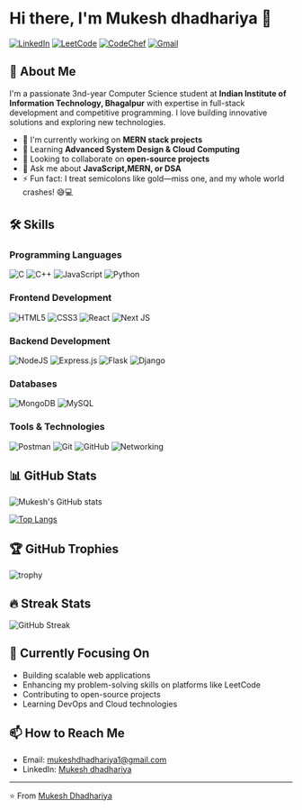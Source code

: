 # Hi there, I'm Mukesh dhadhariya 👋

[![LinkedIn](https://img.shields.io/badge/LinkedIn-0077B5?style=for-the-badge&logo=linkedin&logoColor=white)](https://www.linkedin.com/in/mukesh-dhadhariya-5a4b99290/)
[![LeetCode](https://img.shields.io/badge/-LeetCode-FFA116?style=for-the-badge&logo=LeetCode&logoColor=black)](https://leetcode.com/u/mukeshhdhadhariya/)
[![CodeChef](https://img.shields.io/badge/CodeChef-%23964B00.svg?style=for-the-badge&logo=CodeChef&logoColor=white)](https://www.codechef.com/users/yourusername)
[![Gmail](https://img.shields.io/badge/Gmail-D14836?style=for-the-badge&logo=gmail&logoColor=white)](mailto:mukeshdhadhariya1@gmail.com)

## 🚀 About Me

I'm a passionate 3nd-year Computer Science student at **Indian Institute of Information Technology, Bhagalpur** with expertise in full-stack development and competitive programming. I love building innovative solutions and exploring new technologies.

- 🔭 I'm currently working on **MERN stack projects**
- 🌱 Learning **Advanced System Design & Cloud Computing**
- 👯 Looking to collaborate on **open-source projects**
- 💬 Ask me about **JavaScript,MERN, or DSA**
- ⚡ Fun fact: I treat semicolons like gold—miss one, and my whole world crashes! 😅💻

## 🛠️ Skills

### Programming Languages
![C](https://img.shields.io/badge/c-%2300599C.svg?style=for-the-badge&logo=c&logoColor=white)
![C++](https://img.shields.io/badge/c++-%2300599C.svg?style=for-the-badge&logo=c%2B%2B&logoColor=white)
![JavaScript](https://img.shields.io/badge/javascript-%23323330.svg?style=for-the-badge&logo=javascript&logoColor=%23F7DF1E)
![Python](https://img.shields.io/badge/Python-3776AB?style=for-the-badge&logo=python&logoColor=white)


### Frontend Development
![HTML5](https://img.shields.io/badge/html5-%23E34F26.svg?style=for-the-badge&logo=html5&logoColor=white)
![CSS3](https://img.shields.io/badge/css3-%231572B6.svg?style=for-the-badge&logo=css3&logoColor=white)
![React](https://img.shields.io/badge/react-%2320232a.svg?style=for-the-badge&logo=react&logoColor=%2361DAFB)
![Next JS](https://img.shields.io/badge/Next-black?style=for-the-badge&logo=next.js&logoColor=white)

### Backend Development
![NodeJS](https://img.shields.io/badge/node.js-6DA55F?style=for-the-badge&logo=node.js&logoColor=white)
![Express.js](https://img.shields.io/badge/express.js-%23404d59.svg?style=for-the-badge&logo=express&logoColor=%2361DAFB)
![Flask](https://img.shields.io/badge/flask-%23000.svg?style=for-the-badge&logo=flask&logoColor=white)
![Django](https://img.shields.io/badge/Django-092E20?style=for-the-badge&logo=django&logoColor=white)

### Databases
![MongoDB](https://img.shields.io/badge/MongoDB-%234ea94b.svg?style=for-the-badge&logo=mongodb&logoColor=white)
![MySQL](https://img.shields.io/badge/mysql-%2300f.svg?style=for-the-badge&logo=mysql&logoColor=white)

### Tools & Technologies
![Postman](https://img.shields.io/badge/Postman-FF6C37?style=for-the-badge&logo=postman&logoColor=white)
![Git](https://img.shields.io/badge/git-%23F05033.svg?style=for-the-badge&logo=git&logoColor=white)
![GitHub](https://img.shields.io/badge/github-%23121011.svg?style=for-the-badge&logo=github&logoColor=white)
![Networking](https://img.shields.io/badge/Networking-Expert-orange?style=for-the-badge)

## 📊 GitHub Stats

![Mukesh's GitHub stats](https://github-readme-stats.vercel.app/api?username=mukeshdhadhariya&show_icons=true&theme=radical)

[![Top Langs](https://github-readme-stats.vercel.app/api/top-langs/?username=mukeshdhadhariya&layout=compact&theme=radical)](https://github.com/mukeshdhadhariya/github-readme-stats)

## 🏆 GitHub Trophies

![trophy](https://github-profile-trophy.vercel.app/?username=mukeshdhadhariya&theme=onedark&no-frame=true&row=1)

## 🔥 Streak Stats

![GitHub Streak](https://streak-stats.demolab.com/?user=mukeshdhadhariya&theme=radical)

## 🎯 Currently Focusing On

- Building scalable web applications
- Enhancing my problem-solving skills on platforms like LeetCode
- Contributing to open-source projects
- Learning DevOps and Cloud technologies

## 📫 How to Reach Me

- Email: mukeshdhadhariya1@gmail.com
- LinkedIn: [Mukesh dhadhariya](https://www.linkedin.com/in/mukesh-dhadhariya-5a4b99290/)

---

⭐️ From [Mukesh Dhadhariya](https://github.com/mukeshdhadhariya)
